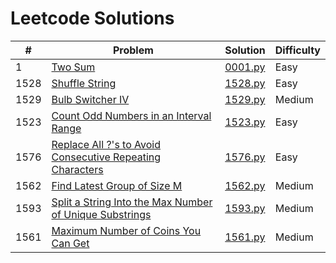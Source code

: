 # Leetcode Solutions


| # | Problem | Solution | Difficulty |
| --- | --- | --- | --- |
| 1 | [Two Sum](https://leetcode.com/problems/two-sum/) | [0001.py](/leetcode/solutions/0001.py) | Easy |
| 1528 | [Shuffle String](https://leetcode.com/problems/shuffle-string/) | [1528.py](/leetcode/solutions/1528.py) | Easy |
| 1529 | [Bulb Switcher IV](https://leetcode.com/problems/bulb-switcher-iv/) | [1529.py](/leetcode/solutions/1529.py) | Medium |
| 1523 | [Count Odd Numbers in an Interval Range](https://leetcode.com/problems/count-odd-numbers-in-an-interval-range/) | [1523.py](/leetcode/solutions/1523.py) | Easy |
| 1576 | [Replace All ?'s to Avoid Consecutive Repeating Characters](https://leetcode.com/problems/replace-all-s-to-avoid-consecutive-repeating-characters/) | [1576.py](/leetcode/solutions/1576.py) | Easy |
| 1562 | [Find Latest Group of Size M](https://leetcode.com/problems/find-latest-group-of-size-m) | [1562.py](/leetcode/solutions/1562.py) | Medium |
| 1593 | [Split a String Into the Max Number of Unique Substrings](https://leetcode.com/problems/split-a-string-into-the-max-number-of-unique-substrings) | [1593.py](/leetcode/solutions/1593.py) | Medium |
| 1561 | [Maximum Number of Coins You Can Get](https://leetcode.com/problems/maximum-number-of-coins-you-can-get) | [1561.py](/leetcode/solutions/1561.py) | Medium |
